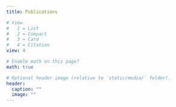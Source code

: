 ```yaml
---
title: Publications

# View.
#   1 = List
#   2 = Compact
#   3 = Card
#   4 = Citation
view: 4

# Enable math on this page?
math: true

# Optional header image (relative to `static/media/` folder).
header:
  caption: ""
  image: ""
---
```

